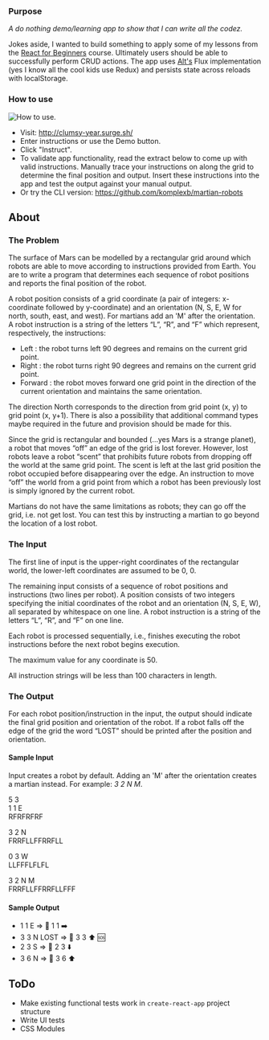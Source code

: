 ### Purpose ###
*A do nothing demo/learning app to show that I can write all the codez.*  

Jokes aside, I wanted to build something to apply some of my lessons from the [React for Beginners](https://goo.gl/4hT3DU) course. Ultimately users should be able to successfully perform CRUD actions. The app uses [Alt's](http://alt.js.org/) Flux implementation (yes I know all the cool kids use Redux) and persists state across reloads with localStorage.  

### How to use ###
![How to use.](http://g.recordit.co/OW5WhVvfgi.gif)    
- Visit: http://clumsy-year.surge.sh/
- Enter instructions or use the Demo button.  
- Click "Instruct".  
- To validate app functionality, read the extract below to come up with valid instructions. Manually trace your instructions on along the grid to determine the final position and output. Insert these instructions into the app and test the output against your manual output.  
- Or try the CLI version: https://github.com/komplexb/martian-robots

## About ##

### The Problem ###
The surface of Mars can be modelled by a rectangular grid around which robots are able to
move according to instructions provided from Earth. You are to write a program that
determines each sequence of robot positions and reports the final position of the robot.  

A robot position consists of a grid coordinate (a pair of integers: x-coordinate followed by
y-coordinate) and an orientation (N, S, E, W for north, south, east, and west). For martians add an 'M' after the orientation.
A robot instruction is a string of the letters “L”, “R”, and “F” which represent, respectively, the
instructions:  
- Left : the robot turns left 90 degrees and remains on the current grid point.  
- Right : the robot turns right 90 degrees and remains on the current grid point.  
- Forward : the robot moves forward one grid point in the direction of the current orientation and maintains the same orientation.  

The direction North corresponds to the direction from grid point (x, y) to grid point (x, y+1).
There is also a possibility that additional command types maybe required in the future and
provision should be made for this.  

Since the grid is rectangular and bounded (…yes Mars is a strange planet), a robot that
moves “off” an edge of the grid is lost forever. However, lost robots leave a robot “scent” that
prohibits future robots from dropping off the world at the same grid point. The scent is left at
the last grid position the robot occupied before disappearing over the edge. An instruction to
move “off” the world from a grid point from which a robot has been previously lost is simply
ignored by the current robot.  

Martians do not have the same limitations as robots; they can go off the grid, i.e. not get lost. You can test this by instructing a martian to go beyond the location of a lost robot.   

### The Input ###
The first line of input is the upper-right coordinates of the rectangular world, the lower-left
coordinates are assumed to be 0, 0.  

The remaining input consists of a sequence of robot positions and instructions (two lines per
robot). A position consists of two integers specifying the initial coordinates of the robot and
an orientation (N, S, E, W), all separated by whitespace on one line. A robot instruction is a
string of the letters “L”, “R”, and “F” on one line.  

Each robot is processed sequentially, i.e., finishes executing the robot instructions before the
next robot begins execution.  

The maximum value for any coordinate is 50.  

All instruction strings will be less than 100 characters in length.

### The Output ###
For each robot position/instruction in the input, the output should indicate the final grid
position and orientation of the robot. If a robot falls off the edge of the grid the word “LOST”
should be printed after the position and orientation.  

#### Sample Input ####
Input creates a robot by default. Adding an 'M' after the orientation creates a martian instead. For example: _3 2 N M_.

5 3  
1 1 E  
RFRFRFRF  

3 2 N  
FRRFLLFFRRFLL  

0 3 W  
LLFFFLFLFL  

3 2 N M  
FRRFLLFFRRFLLFFF  

#### Sample Output ####
- 1 1 E => 🤖 1 1 ➡️
- 3 3 N LOST => 🤖 3 3 ⬆️ 🆘
- 2 3 S => 🤖 2 3 ⬇️
- 3 6 N => 👾 3 6 ⬆️

## ToDo
- Make existing functional tests work in `create-react-app` project structure
- Write UI tests
- CSS Modules
